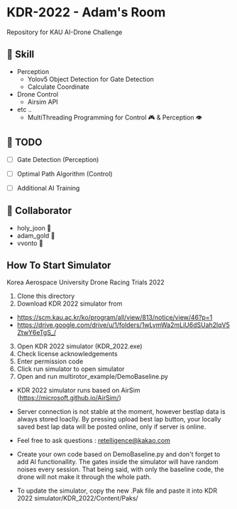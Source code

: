 # KDR-2022 - Adam's Room
Repository for KAU AI-Drone Challenge

## 📝 Skill
* Perception
  * Yolov5 Object Detection for Gate Detection
  * Calculate Coordinate
* Drone Control
  * Airsim API
* etc ..
  * MultiThreading Programming for Control 🎮 & Perception 👁

## 📌 TODO
- [ ] Gate Detection  (Perception)
- [ ] Optimal Path Algorithm (Control)
- [ ] Additional AI Training


## 👤 Collaborator
* holy_joon 🦋
* adam_gold 🏅
* vvonto 🐣
## How To Start Simulator
 Korea Aerospace University Drone Racing Trials 2022
 
 1. Clone this directory
 2. Download KDR 2022 simulator from 
   - https://scm.kau.ac.kr/ko/program/all/view/813/notice/view/46?p=1
   - https://drive.google.com/drive/u/1/folders/1wLymWa2mLiU6dSUah2lqV5ZtwY6eTgS_/
 3. Open KDR 2022 simulator (KDR_2022.exe)
 5. Check license acknowledgements
 6. Enter permission code
 7. Click run simulator to open simulator 
 8. Open and run multirotor_example/DemoBaseline.py




- KDR 2022 simulator runs based on AirSim (https://microsoft.github.io/AirSim/)
- Server connection is not stable at the moment, however bestlap data is always stored loaclly. By pressing upload best lap button, your locally saved best lap data will be posted online, only if server is online.
- Feel free to ask questions : retelligence@kakao.com

- Create your own code based on DemoBaseline.py and don't forget to add AI functionallity. The gates inside the simulator will have random noises every session. That being said, with only the baseline code, the drone will not make it through the whole path.

- To update the simulator, copy the new .Pak file and paste it into KDR 2022 simulator/KDR_2022/Content/Paks/
